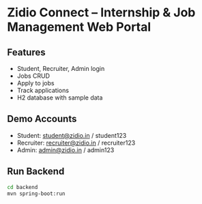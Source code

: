 # Zidio Connect – Internship & Job Management Web Portal

## Features
- Student, Recruiter, Admin login
- Jobs CRUD
- Apply to jobs
- Track applications
- H2 database with sample data

## Demo Accounts
- Student: student@zidio.in / student123
- Recruiter: recruiter@zidio.in / recruiter123
- Admin: admin@zidio.in / admin123

## Run Backend
```bash
cd backend
mvn spring-boot:run

